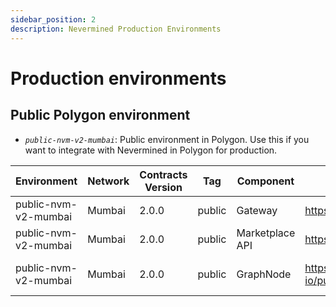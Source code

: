 ```yaml
---
sidebar_position: 2
description: Nevermined Production Environments
---
```


# Production environments

## Public Polygon environment

- *`public-nvm-v2-mumbai`*: Public environment in Polygon. Use this if you want to integrate with Nevermined in Polygon for production.

| Environment | Network | Contracts Version | Tag | Component | URL | Comments |
|-------------|---------|-------------------|-----|-----------|-----|----------|
| public-nvm-v2-mumbai | Mumbai | 2.0.0 | public | Gateway | https://gateway.public.nevermined.rocks | |
| public-nvm-v2-mumbai | Mumbai | 2.0.0 | public | Marketplace API | https://marketplace-api.public.nevermined.rocks | |
| public-nvm-v2-mumbai | Mumbai | 2.0.0 | public | GraphNode | https://api.thegraph.com/subgraphs/name/nevermined-io/public | Use with sdk >= 0.21.0 |
